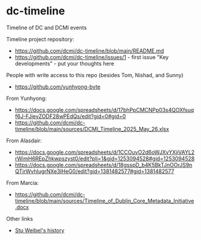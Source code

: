 # dc-timeline
Timeline of DC and DCMI events

Timeline project repository:
- https://github.com/dcmi/dc-timeline/blob/main/README.md
- https://github.com/dcmi/dc-timeline/issues/1 - first issue "Key developments" - put your thoughts here

People with write access to this repo (besides Tom, Nishad, and Sunny)
- https://github.com/yunhyong-byte

From Yunhyong:
- https://docs.google.com/spreadsheets/d/17bhPpCMCNPp03s4QOXfsuqf6J-FJieyZODF28wPEdQs/edit?gid=0#gid=0
- https://github.com/dcmi/dc-timeline/blob/main/sources/DCMI_Timeline_2025_May_26.xlsx

From Alasdair:
- https://docs.google.com/spreadsheets/d/1CCOuvO2d6oWJXvYXjiVAYL2rWimH6REpZhkwpszyst0/edit?pli=1&gid=1253094528#gid=1253094528
- https://docs.google.com/spreadsheets/d/18gsspD_b4K5BkTJnOOrJS9nQTirWvhlugrNXe3IHeG0/edit?gid=1381482577#gid=1381482577

From Marcia:
- https://github.com/dcmi/dc-timeline/blob/main/sources/Timeline_of_Dublin_Core_Metadata_Initiative.docx

Other links
- [Stu Weibel's history](https://www.oclc.org/content/dam/research/publications/library/2009/weibel-elis.pdf)
